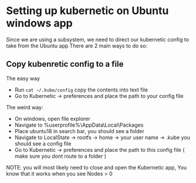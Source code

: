 # Setting up kubernetic on Ubuntu windows app
Since we are using a subsystem, we need to direct our kubernetic config to take from the Ubuntu app
There are 2 main ways to do so:

## Copy kubenretic config to a file
The easy way
- Run ``cat ~/.kube/config`` copy the contents into text file
- Go to Kubernetic -> preferences and place the path to your config file

The weird way:
- On windows, open file explorer
- Navigate to %userprofile%\AppData\Local\Packages
- Place ubuntu18 in search bar, you should see a folder
- Navigate to LocalState -> rootfs -> home -> your user name -> .kube  you should see a config file
- Go to Kubernetic -> preferences and place the path to this config file ( make sure you dont route to a folder )

NOTE: you will most likely need to close and open the Kubernetic app, You know that it works when you see Nodes > 0